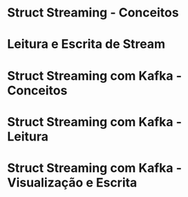 # Struct Streaming - Conceitos


# Leitura e Escrita de Stream


# Struct Streaming com Kafka - Conceitos


# Struct Streaming com Kafka - Leitura


# Struct Streaming com Kafka - Visualização e Escrita

